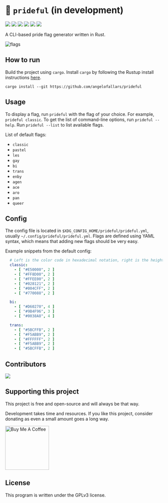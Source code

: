 # 🌈 `prideful` (in development)

<img src="https://img.shields.io/github/stars/angelofallars/prideful?style=flat-square&label=stars&color=E54545"> <img src="https://img.shields.io/github/forks/angelofallars/prideful?style=flat-square&label=forks&color=FFAF4D"> <img src="https://img.shields.io/github/issues-pr/angelofallars/prideful?&style=flat-square&color=FFF23E"> <img src="https://img.shields.io/github/issues/angelofallars/prideful?style=flat-square&color=26813C"> <img src="https://img.shields.io/github/last-commit/angelofallars/prideful?style=flat-square&color=4B81FF"> <img src="https://img.shields.io/github/license/angelofallars/prideful?style=flat-square&color=7C2888">

A CLI-based pride flag generator written in Rust.

![flags](https://user-images.githubusercontent.com/39676098/149643374-b69507cb-4617-43c8-9666-1ea5277c821e.png)

## How to run

Build the project using `cargo`. Install `cargo` by following the Rustup install instructions [here](https://www.rust-lang.org/learn/get-started).

```cargo install --git https://github.com/angelofallars/prideful```

## Usage

To display a flag, run `prideful` with the flag of your choice. For example, `prideful classic`. To get the list of command-line options, run `prideful --help`. Run `prideful --list` to list available flags.

List of default flags:
- `classic`
- `pastel`
- `les`
- `gay`
- `bi`
- `trans`
- `enby`
- `agen`
- `ace`
- `aro`
- `pan`
- `queer`

## Config

The config file is located in `$XDG_CONFIG_HOME/prideful/prideful.yml`, usually `~/.config/prideful/prideful.yml`.
Flags are defined using YAML syntax, which means that adding new flags should be very easy.

Example snippets from the default config:
```yaml
  # Left is the color code in hexadecimal notation, right is the height of the stripe.
  classic:
    - [ "#E50000", 2 ]
    - [ "#FF8D00", 2 ]
    - [ "#FFEE00", 2 ]
    - [ "#028121", 2 ]
    - [ "#004CFF", 2 ]
    - [ "#770088", 2 ]

  bi:
    - [ "#D60270", 4 ]
    - [ "#9B4F96", 3 ]
    - [ "#0038A8", 4 ]

  trans:
    - [ "#5BCFFB", 2 ]
    - [ "#F5ABB9", 2 ]
    - [ "#FFFFFF", 2 ]
    - [ "#F5ABB9", 2 ]
    - [ "#5BCFFB", 2 ]
```

## Contributors

<a href="https://github.com/angelofallars/prideful/graphs/contributors">
  <img src="https://contrib.rocks/image?repo=angelofallars/prideful" />
</a>

## Supporting this project

This project is free and open-source and will always be that way.

Development takes time and resources. If you like this project, consider donating as even a small amount goes a long way.

<a href="https://www.buymeacoffee.com/angelofallaria" target="_blank"><img src="https://cdn.buymeacoffee.com/buttons/default-orange.png" alt="Buy Me A Coffee" width="140"></a>

## License

This program is written under the GPLv3 license.
